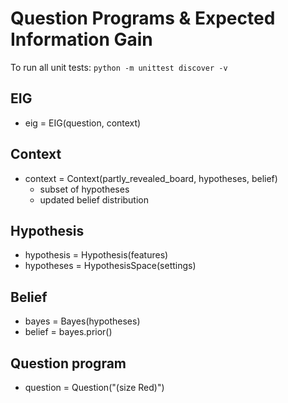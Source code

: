 # Question Programs & Expected Information Gain

To run all unit tests:
`
python -m unittest discover -v
`

## EIG

- eig = EIG(question, context)


## Context

- context = Context(partly_revealed_board, hypotheses, belief)
  - subset of hypotheses
  - updated belief distribution


## Hypothesis

- hypothesis = Hypothesis(features)
- hypotheses = HypothesisSpace(settings)


## Belief

- bayes = Bayes(hypotheses)
- belief = bayes.prior()


## Question program

- question = Question("(size Red)")
